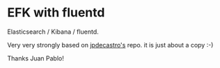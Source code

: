 # EFK with fluentd

Elasticsearch / Kibana / fluentd.


Very very strongly based on [jpdecastro's](https://github.com/jpdecastro/kubernetes-cluster-logging-efk) repo.
it is just about a copy :-) 


Thanks Juan Pablo!